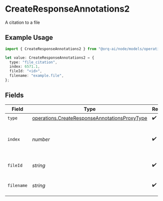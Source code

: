 # CreateResponseAnnotations2

A citation to a file

## Example Usage

```typescript
import { CreateResponseAnnotations2 } from "@orq-ai/node/models/operations";

let value: CreateResponseAnnotations2 = {
  type: "file_citation",
  index: 6571.1,
  fileId: "<id>",
  filename: "example.file",
};
```

## Fields

| Field                                                                                                          | Type                                                                                                           | Required                                                                                                       | Description                                                                                                    |
| -------------------------------------------------------------------------------------------------------------- | -------------------------------------------------------------------------------------------------------------- | -------------------------------------------------------------------------------------------------------------- | -------------------------------------------------------------------------------------------------------------- |
| `type`                                                                                                         | [operations.CreateResponseAnnotationsProxyType](../../models/operations/createresponseannotationsproxytype.md) | :heavy_check_mark:                                                                                             | N/A                                                                                                            |
| `index`                                                                                                        | *number*                                                                                                       | :heavy_check_mark:                                                                                             | The index in the text where the citation appears                                                               |
| `fileId`                                                                                                       | *string*                                                                                                       | :heavy_check_mark:                                                                                             | The ID of the file being cited                                                                                 |
| `filename`                                                                                                     | *string*                                                                                                       | :heavy_check_mark:                                                                                             | The name of the file being cited                                                                               |